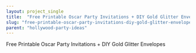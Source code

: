 ```yaml
---
layout: project_single
title:  "Free Printable Oscar Party Invitations + DIY Gold Glitter Envelopes"
slug: "free-printable-oscar-party-invitations-diy-gold-glitter-envelopes"
parent: "hollywood-party-ideas"
---
```

Free Printable Oscar Party Invitations + DIY Gold Glitter Envelopes